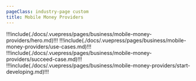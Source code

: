 ```yaml
---
pageClass: industry-page custom
title: Mobile Money Providers
---
```


!!!include(./docs/.vuepress/pages/business/mobile-money-providers/hero.md)!!!
!!!include(./docs/.vuepress/pages/business/mobile-money-providers/use-cases.md)!!!
!!!include(./docs/.vuepress/pages/business/mobile-money-providers/succeed-case.md)!!!
!!!include(./docs/.vuepress/pages/business/mobile-money-providers/start-developing.md)!!!

<script>
import VueSlickCarousel from 'vue-slick-carousel';
import 'vue-slick-carousel/dist/vue-slick-carousel.css';
import 'vue-slick-carousel/dist/vue-slick-carousel-theme.css';
import TabSection from "../.vuepress/components/TabSection";
import Accordion from "../.vuepress/components/simple-accordion/accordion";
import AccordionItem from "../.vuepress/components/simple-accordion/accordion-item";
import useCasesTab from "../.vuepress/mixins/useCasesTab.js";

export default {
  components: {
    VueSlickCarousel, AccordionItem, Accordion, TabSection
  },
  data() {
    return {
      options: {
        dots: true,
        arrows: true,
        dotsClass: 'testimonials__dots',
        infinite: false,
        speed: 500,
        slidesToShow: 1,
      },
      borderedLink: false,
      accentLink: {
        text: 'Start developing',
        link: '/examples'
      },
      tabs: [
        'P2P Transfers',
        'Merchant Payments',
        'Disbursements',
        'International Transfers',
        'Recurring Payments',
        'Account Linking',
        'Bill Payments',
        'Agent Services'
      ],
      activeTabName: '',
    }
  },
  mixins: [useCasesTab],
}
</script>
